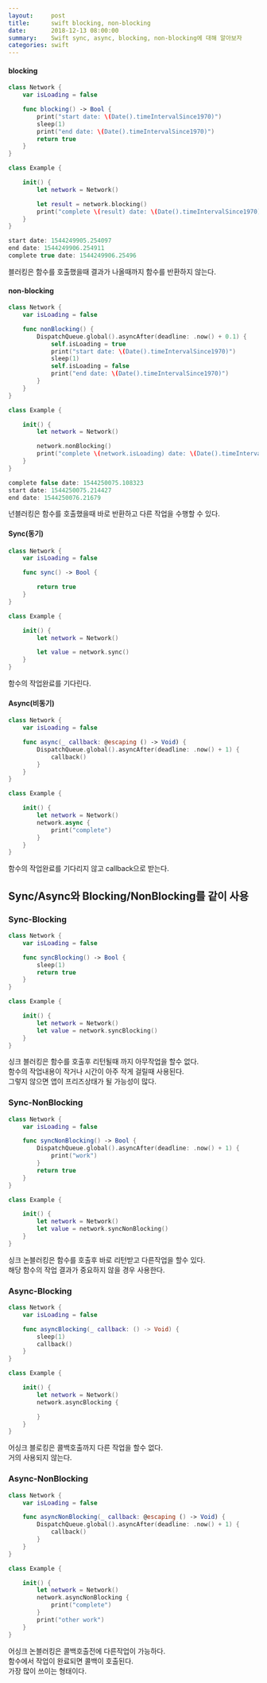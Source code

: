```yaml
---
layout:     post
title:      swift blocking, non-blocking
date:       2018-12-13 08:00:00
summary:    Swift sync, async, blocking, non-blocking에 대해 알아보자
categories: swift
---
```


#### blocking

```swift
class Network {
    var isLoading = false

    func blocking() -> Bool {
        print("start date: \(Date().timeIntervalSince1970)")
        sleep(1)
        print("end date: \(Date().timeIntervalSince1970)")
        return true
    }
}

class Example {

    init() {
        let network = Network()

        let result = network.blocking()
        print("complete \(result) date: \(Date().timeIntervalSince1970)")
    }
}
```

```swift
start date: 1544249905.254097
end date: 1544249906.254911
complete true date: 1544249906.25496
```

블러킹은 함수를 호출했을때 결과가 나올때까지 함수를 반환하지 않는다.

#### non-blocking

```swift
class Network {
    var isLoading = false

    func nonBlocking() {
        DispatchQueue.global().asyncAfter(deadline: .now() + 0.1) {
            self.isLoading = true
            print("start date: \(Date().timeIntervalSince1970)")
            sleep(1)
            self.isLoading = false
            print("end date: \(Date().timeIntervalSince1970)")
        }
    }
}

class Example {

    init() {
        let network = Network()

        network.nonBlocking()
        print("complete \(network.isLoading) date: \(Date().timeIntervalSince1970)")
    }
}
```

```swift
complete false date: 1544250075.108323
start date: 1544250075.214427
end date: 1544250076.21679
```

넌블러킹은 함수를 호출했을때 바로 반환하고 다른 작업을 수행할 수 있다.


#### Sync(동기)

```swift
class Network {
    var isLoading = false

    func sync() -> Bool {

        return true
    }
}

class Example {

    init() {
        let network = Network()

        let value = network.sync()
    }
}
```

함수의 작업완료를 기다린다.

#### Async(비동기)

```swift
class Network {
    var isLoading = false

    func async(_ callback: @escaping () -> Void) {
        DispatchQueue.global().asyncAfter(deadline: .now() + 1) {
            callback()
        }
    }
}

class Example {

    init() {
        let network = Network()
        network.async {
            print("complete")
        }
    }
}
```

함수의 작업완료를 기다리지 않고 callback으로 받는다.


## Sync/Async와 Blocking/NonBlocking를 같이 사용

### Sync-Blocking

```swift
class Network {
    var isLoading = false

    func syncBlocking() -> Bool {
        sleep(1)
        return true
    }
}

class Example {

    init() {
        let network = Network()
        let value = network.syncBlocking()
    }
}
```

싱크 블러킹은 함수를 호출후 리턴될때 까지 아무작업을 할수 없다.<br>
함수의 작업내용이 작거나 시간이 아주 작게 걸릴때 사용된다.<br>
그렇지 않으면 앱이 프리즈상태가 될 가능성이 많다.

### Sync-NonBlocking

```swift
class Network {
    var isLoading = false

    func syncNonBlocking() -> Bool {
        DispatchQueue.global().asyncAfter(deadline: .now() + 1) {
            print("work")
        }
        return true
    }
}

class Example {

    init() {
        let network = Network()
        let value = network.syncNonBlocking()
    }
}
```

싱크 논블러킹은 함수를 호출후 바로 리턴받고 다른작업을 할수 있다. <br>
해당 함수의 작업 결과가 중요하지 않을 경우 사용한다.


### Async-Blocking

```swift
class Network {
    var isLoading = false

    func asyncBlocking(_ callback: () -> Void) {
        sleep(1)
        callback()
    }
}

class Example {

    init() {
        let network = Network()
        network.asyncBlocking {

        }
    }
}
```

어싱크 블로킹은 콜백호출까지 다른 작업을 할수 없다. <br>
거의 사용되지 않는다.

### Async-NonBlocking

```swift
class Network {
    var isLoading = false

    func asyncNonBlocking(_ callback: @escaping () -> Void) {
        DispatchQueue.global().asyncAfter(deadline: .now() + 1) {
            callback()
        }
    }
}

class Example {

    init() {
        let network = Network()
        network.asyncNonBlocking {
            print("complete")
        }
        print("other work")
    }
}
```

어싱크 논블러킹은 콜백호출전에 다른작업이 가능하다. <br>
함수에서 작업이 완료되면 콜백이 호출된다.<br>
가장 많이 쓰이는 형태이다.
